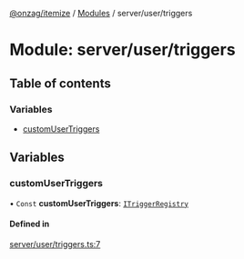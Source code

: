 [@onzag/itemize](../README.md) / [Modules](../modules.md) / server/user/triggers

# Module: server/user/triggers

## Table of contents

### Variables

- [customUserTriggers](server_user_triggers.md#customusertriggers)

## Variables

### customUserTriggers

• `Const` **customUserTriggers**: [`ITriggerRegistry`](../interfaces/server_resolvers_triggers.ITriggerRegistry.md)

#### Defined in

[server/user/triggers.ts:7](https://github.com/onzag/itemize/blob/73e0c39e/server/user/triggers.ts#L7)
